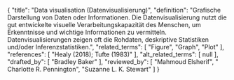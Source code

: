 {
    "title": "Data visualisation (Datenvisualisierung)",
    "definition": "Grafische Darstellung von Daten oder Informationen. Die Datenvisualisierung nutzt die gut entwickelte visuelle Verarbeitungskapazität des Menschen, um Erkenntnisse und wichtige Informationen zu vermitteln. Datenvisualisierungen zeigen oft die Rohdaten, deskriptive Statistiken und/oder Inferenzstatistiken.",
    "related_terms": [
        "Figure",
        "Graph",
        "Plot"
    ],
    "references": [
        "Healy (2018); Tufte (1983)"
    ],
    "alt_related_terms": [
        null
    ],
    "drafted_by": [
        "Bradley Baker"
    ],
    "reviewed_by": [
        "Mahmoud Elsherif",
        " Charlotte R. Pennington",
        "Suzanne L. K. Stewart"
    ]
}